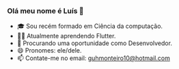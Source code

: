 ### Olá meu nome é Luís 👋


- 🎓 Sou recém formado em Ciência da computação.
- 👨‍💻 Atualmente aprendendo Flutter.
- 💼 Procurando uma oportunidade como Desenvolvedor.
- 😄 Pronomes: ele/dele.
- 📫 Contate-me no email: guhmonteiro10@hotmail.com

